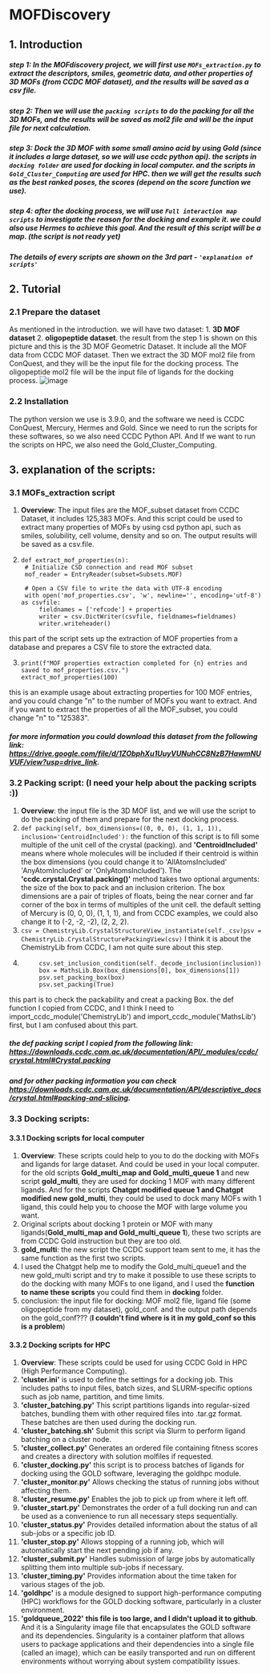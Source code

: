 # MOFDiscovery
## 1. Introduction
##### step 1: In the MOFdiscovery project, we will first use ```MOFs_extraction.py``` to extract the descriptors, smiles, geometric data, and other properties of 3D MOFs (from CCDC MOF dataset), and the results will be saved as a csv file. 
##### step 2: Then we will use the ```packing scripts``` to do the packing for all the 3D MOFs, and the results will be saved as mol2 file and will be the input file for next calculation. 
##### step 3: Dock the 3D MOF with some small amino acid by using Gold (since it includes a large dataset, so we will use ccdc python api). the scripts in ```docking folder``` are used for docking in local computer. and the scripts in ```Gold_Cluster_Computing``` are used for HPC. then we will get the results such as the best ranked poses, the scores (depend on the score function we use).
##### step 4: after the docking process, we will use ```Full interaction map scripts``` to investigate the reason for the docking and example it. we could also use Hermes to achieve this goal. And the result of this script will be a map. (the script is not ready yet)
##### The details of every scripts are shown on the 3rd part - ```'explanation of scripts'```


## 2. Tutorial
### 2.1 Prepare the dataset
As mentioned in the introduction. we will have two dataset: 1. **3D MOF dataset** 2. **oligopeptide dataset**. the result from the step 1 is shown on this picture and this is the 3D MOF Geometric Dataset. It include all the MOF data from CCDC MOF dataset. Then we extract the 3D MOF mol2 file from ConQuest, and they will be the input file for the docking process. The oligopeptide mol2 file will be the input file of ligands for the docking process.
![image](https://github.com/ZiedHosni1/MOF_discovery/assets/152184609/21b15e98-4b14-438a-b3f0-f5829416ce0a) 

### 2.2 Installation
The python version we use is 3.9.0, and the software we need is CCDC ConQuest, Mercury, Hermes and Gold. Since we need to run the scripts for these softwares, so we also need CCDC Python API. And If we want to run the scripts on HPC, we also need the Gold_Cluster_Computing. 

## 3. explanation of the scripts:
### 3.1 MOFs_extraction script
1. **Overview**: The input files are the MOF_subset dataset from CCDC Dataset, it includes 125,383 MOFs. And this script could be used to extract many properties of MOFs by using csd python api, such as smiles, solubility, cell volume, density and so on. The output results will be saved as a csv.file.
2. ```
   def extract_mof_properties(n):
    # Initialize CSD connection and read MOF subset
    mof_reader = EntryReader(subset=Subsets.MOF)

    # Open a CSV file to write the data with UTF-8 encoding
    with open('mof_properties.csv', 'w', newline='', encoding='utf-8') as csvfile:
        fieldnames = ['refcode'] + properties
        writer = csv.DictWriter(csvfile, fieldnames=fieldnames)
        writer.writeheader()
this part of the script sets up the extraction of MOF properties from a database and prepares a CSV file to store the extracted data.

3. ```
   print(f"MOF properties extraction completed for {n} entries and saved to mof_properties.csv.")
   extract_mof_properties(100)
this is an example usage about extracting properties for 100 MOF entries, and you could change "n" to the number of MOFs you want to extract. And if you want to extract the properties of all the MOF_subset, you could change "n" to "125383".
##### for more information you could download this dataset from the following link: https://drive.google.com/file/d/1ZObphXu1UuyVUNuhCC8NzB7HawmNUVUF/view?usp=drive_link.

### 3.2 Packing script: (I need your help about the packing scripts :))
1. **Overview**: the input file is the 3D MOF list, and we will use the script to do the packing of them and prepare for the next docking process.
2. ```def packing(self, box_dimensions=((0, 0, 0), (1, 1, 1)), inclusion='CentroidIncluded'):``` the function of this script is to fill some multiple of the unit cell of the crystal (packing). and **'CentroidIncluded'** means where whole molecules will be included if their centroid is within the box dimensions (you could change it to 'AllAtomsIncluded' 'AnyAtomIncluded' or 'OnlyAtomsIncluded'). The **'ccdc.crystal.Crystal.packing()'** method takes two optional arguments: the size of the box to pack and an inclusion criterion. The box dimensions are a pair of triples of floats, being the near corner and far corner of the box in terms of multiples of the unit cell. the default setting of Mercury is (0, 0, 0), (1, 1, 1), and from CCDC examples, we could also change it to (-2, -2, -2), (2, 2, 2).
3. ```csv = ChemistryLib.CrystalStructureView_instantiate(self._csv)psv = ChemistryLib.CrystalStructurePackingView(csv)``` I think it is about the ChemistryLib from CCDC, I am not quite sure about this step.
4. ``` if psv.packable():
        csv.set_inclusion_condition(self._decode_inclusion(inclusion))
        box = MathsLib.Box(box_dimensions[0], box_dimensions[1])
        psv.set_packing_box(box)
        psv.set_packing(True)
this part is to check the packability and creat a packing Box. 
the def function I copied from CCDC, and I think I need to import_ccdc_module('ChemistryLib') and import_ccdc_module('MathsLib') first, but I am confused about this part. 
##### the def packing script I copied from the following link: https://downloads.ccdc.cam.ac.uk/documentation/API/_modules/ccdc/crystal.html#Crystal.packing 
##### and for other packing information you can check https://downloads.ccdc.cam.ac.uk/documentation/API/descriptive_docs/crystal.html#packing-and-slicing.
### 3.3 Docking scripts:
#### 3.3.1 Docking scripts for local computer
1. **Overview**: These scripts could help to you to do the docking with MOFs and ligands for large dataset. And could be used in your local computer. for the old scripts **Gold_multi_map and Gold_multi_queue 1** and new script **gold_multi**, they are used for docking 1 MOF with many different ligands. And for the scripts **Chatgpt modified queue 1 and Chatgpt modified new gold_multi**, they could be used to dock many MOFs with 1 ligand, this could help you to choose the MOF with large volume you want.
2. Original scripts about docking 1 protein or MOF with many ligands(**Gold_multi_map and Gold_multi_queue 1**), these two scripts are from CCDC Gold instruction but they are too old.
3. **gold_multi**: the new script the CCDC support team sent to me, it has the same function as the first two scripts.
4. I used the Chatgpt help me to modify the Gold_multi_queue1 and the new gold_multi script and try to make it possible to use these scripts to do the docking with many MOFs to one ligand, and I used the **function to name these scripts** you could find them in **docking** folder.
5. conclusion: the input file for docking: MOF mol2 file, ligand file (some oligopeptide from my dataset), gold_conf. and the output path depends on the gold_conf??? (**I couldn't find where is it in my gold_conf so this is a problem**)
#### 3.3.2 Docking scripts for HPC
1. **Overview**: These scripts could be used for using CCDC Gold in HPC (High Performance Computing).
2. **'cluster.ini'** is used to define the settings for a docking job. This includes paths to input files, batch sizes, and SLURM-specific options such as job name, partition, and time limits.
3. **'cluster_batching.py'** This script partitions ligands into regular-sized batches, bundling them with other required files into .tar.gz format. These batches are then used during the docking run.
4. **'cluster_batching.sh'** Submit this script via Slurm to perform ligand batching on a cluster node.
5. **'cluster_collect.py'** Generates an ordered file containing fitness scores and creates a directory with solution molfiles if requested.
6. **'cluster_docking.py'** this script is to process batches of ligands for docking using the GOLD software, leveraging the goldhpc module.
7. **'cluster_monitor.py'** Allows checking the status of running jobs without affecting them.
8. **'cluster_resume.py'** Enables the job to pick up from where it left off.
9. **'cluster_start.py'** Demonstrates the order of a full docking run and can be used as a convenience to run all necessary steps sequentially.
10. **'cluster_status.py'** Provides detailed information about the status of all sub-jobs or a specific job ID.
11. **'cluster_stop.py'** Allows stopping of a running job, which will automatically start the next pending job if any.
12. **'cluster_submit.py'** Handles submission of large jobs by automatically splitting them into multiple sub-jobs if necessary.
13. **'cluster_timing.py'** Provides information about the time taken for various stages of the job.
14. **'goldhpc'** is a module designed to support high-performance computing (HPC) workflows for the GOLD docking software, particularly in a cluster environment.
15. **'goldqueue_2022'** **this file is too large, and I didn't upload it to github**. And it is a Singularity image file that encapsulates the GOLD software and its dependencies. Singularity is a container platform that allows users to package applications and their dependencies into a single file (called an image), which can be easily transported and run on different environments without worrying about system compatibility issues.




       
